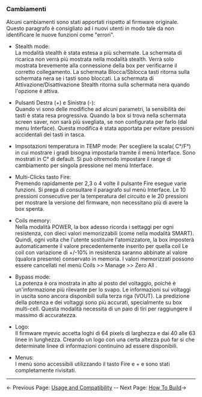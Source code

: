 ### Cambiamenti ###
Alcuni cambiamenti sono stati apportati rispetto al firmware originale. 
Questo paragrafo è consigliato ad i nuovi utenti in modo tale da non identificare le nuove funzioni come "errori".

* Stealth mode:  
  La modalità stealth è stata estesa a più schermate.
  La schermata di ricarica non verrà più mostrata nella modalità stealth. 
  Verrà solo mostrata brevemente alla connessione della box per verificarne il corretto collegamento.
  La schermata Blocca/Sblocca tasti ritorna sulla schermata nera se i tasti sono bloccati.
  La schermata di Attivazione/Disattivazione Stealth ritorna sulla schermata nera quando l'opzione è attiva.

* Pulsanti Destra (+) e Sinistra (-):  
  Quando vi sono delle modifiche ad alcuni parametri, la sensibilità dei tasti è stata resa progressiva.
  Quando la box si trova nella schermata screen saver, non sarà più svegliata, se non configurata per farlo (dal menu Interface).
  Questa modifica è stata apportata per evitare pressioni accidentali dei tasti in tasca. 

* Impsotazioni temperatura in TEMP mode:
  Per scegliere la scala( C°/F°) in cui mostrare i gradi bisogna impostarla tramite il menù Interface. 
  Sono mostrati in C° di default.
  Si può oltremodo impostare il range di cambiamento per singola pressione nel menù Interface. 

* Multi-Clicks tasto Fire:  
  Premendo rapidamente per 2,3 o 4 volte il pulsante Fire esegue varie funzioni. 
  Si prega di consultare il paragrafo sul menù Interface.
  Le 10 pressioni consecutive per la temperatura del circuito e le 20 pressioni per mostrare la versione del firmware, non necessitano più di avere la box spenta.

* Coils memory:  
  Nella modalità POWER, la box adesso ricorda i settaggi per ogni resistenza, con dieci valori memorizzabili (come nella modalità SMART). Quindi, ogni volta che l'utente sostituire l'atomizzatore, la box imposterà automaticamente il valore precedentemente inserito per quella coil
  Le coil con variazione di +/-10% in resistenza saranno abbinate al valore (qualora presente) conservato in memoria.
  I valori memorizzati possono essere cancellati nel menù Coils >> Manage >> Zero All .

* Bypass mode:  
  La potenza è ora mostrata in alto al posto del voltaggio, poiché è un'informazione più rilevante per lo svapo. Le informazioni sui voltaggi in uscita sono ancora disponibili sulla terza riga (VOUT).
  La predizione della potenza e dei voltaggi sono più accurati, specialmente su box multi-cell. Questa modalità necessita di un paio di tiri per raggiungere il massimo di accuratezza. 

* Logo:  
  Il firmware myevic accetta loghi di 64 pixels di larghezza e dai 40 alle 63 linee in lunghezza. 
Creando un logo con una certa altezza può far si che determinate linee di informazioni continuino ad essere disponibili. 

* Menus:  
  I menù sono accessibili utilizzando il tasto Fire e + e sono stati completamente rivisitati.
-----

← Previous Page: [Usage and Compatibility](usageandcompatibility_it.md) --  Next Page: [How To Build](howtobuild_it.md)→
